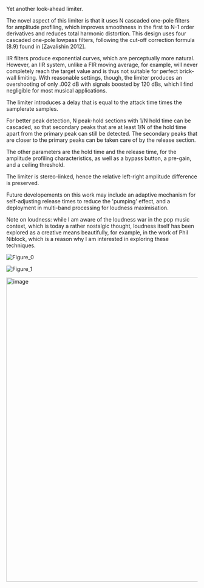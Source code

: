 Yet another look-ahead limiter. 

The novel aspect of this limiter is that it
uses N cascaded one-pole filters for amplitude profiling, which improves
smoothness in the first to N-1 order derivatives and reduces total 
harmonic distortion. This design uses four cascaded one-pole lowpass filters, 
following the cut-off correction formula (8.9) found in [Zavalishin 2012].

IIR filters produce exponential curves, which are perceptually more natural.
However, an IIR system, unlike a FIR moving average, for example, will never
completely reach the target value and is thus not suitable for perfect 
brick-wall limiting. With reasonable settings, though, the limiter
produces an overshooting of only .002 dB with signals boosted by 120 dBs,
which I find negligible for most musical applications.

The limiter introduces a delay that is equal to the attack time times 
the samplerate samples.

For better peak detection, N peak-hold sections with 1/N hold time can be 
cascaded, so that secondary peaks that are at least 1/N of the hold time
apart from the primary peak can still be detected. The secondary peaks
that are closer to the primary peaks can be taken care of by the release
section.

The other parameters are the hold time and the release time, for the
amplitude profiling characteristics, as well as a bypass button, a pre-gain,
and a ceiling threshold.

The limiter is stereo-linked, hence the relative left-right amplitude
difference is preserved.

Future developements on this work may include an adaptive mechanism for
self-adjusting release times to reduce the 'pumping' effect, and a deployment
in multi-band processing for loudness maximisation.

Note on loudness: while I am aware of the loudness war in the pop music
context, which is today a rather nostalgic thought, loudness itself has been
explored as a creative means beautifully, for example, in the work of
Phil Niblock, which is a reason why I am interested in exploring these
techniques.

 ![Figure_0](https://user-images.githubusercontent.com/30258280/153643622-e3e698c0-cd32-4c5a-96f5-74e3ef4928ca.png)
 
 ![Figure_1](https://user-images.githubusercontent.com/30258280/153643639-85be6520-9a9b-4788-b1be-6ee7819313fd.png)
 
 <img width="800" alt="image" src="https://user-images.githubusercontent.com/30258280/153645236-b0ab2bcd-e3f0-4a3a-adfe-a73ed52a737b.png">



